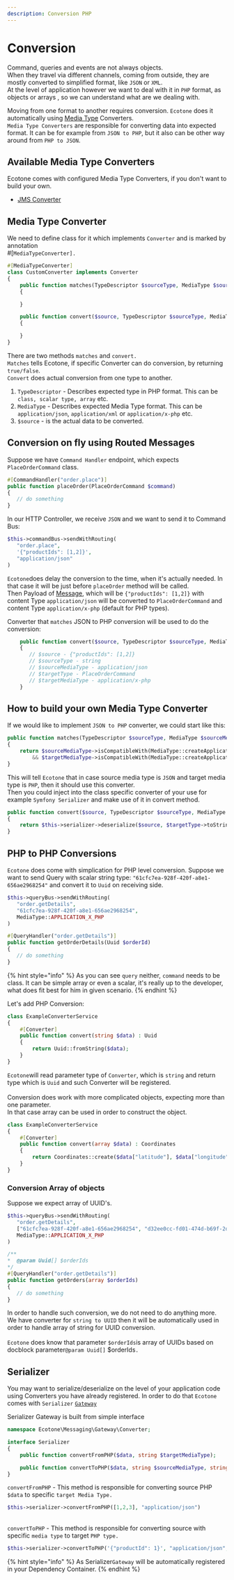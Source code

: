 ```yaml
---
description: Conversion PHP
---
```


# Conversion

Command, queries and events are not always objects. \
When they travel via different channels, coming from outside, they are mostly converted to simplified format, like `JSON` or `XML`.  \
At the level of application however we want to deal with it in `PHP` format, as objects or arrays , so we can understand what are we dealing with.

Moving from one format to another requires conversion. `Ecotone` does it automatically using [Media Type](https://pl.wikipedia.org/wiki/Typ\_MIME) Converters. \
`Media Type Converters` are responsible for converting data into expected format. It can be for example from `JSON to PHP`, but it also can be other way around from `PHP to JSON`.

## Available Media Type Converters

Ecotone comes with configured Media Type Converters, if you don't want to build your own.

* [JMS Converter](../../modules/jms-converter.md)

## Media Type Converter

We need to define class for it which implements `Converter` and is marked by annotation \
\#\[`MediaTypeConverter].` &#x20;

```php
#[MediaTypeConverter] 
class CustomConverter implements Converter
{
    public function matches(TypeDescriptor $sourceType, MediaType $sourceMediaType, TypeDescriptor $targetType, MediaType $targetMediaType): bool
    {

    }

    public function convert($source, TypeDescriptor $sourceType, MediaType $sourceMediaType, TypeDescriptor $targetType, MediaType $targetMediaType)
    {

    }
}
```

There are two methods `matches` and `convert.` \
`Matches` tells Ecotone, if specific Converter can do conversion, by returning `true/false`.\
`Convert` does actual conversion from one type to another.&#x20;

1. `TypeDescriptor` - Describes expected type in PHP format. This can be `class, scalar type, array` etc.&#x20;
2. `MediaType` - Describes expected Media Type format. This can be `application/json`, `application/xml` or `application/x-php` etc.&#x20;
3. `$source` - is the actual data to be converted.&#x20;

## Conversion on fly using Routed Messages

Suppose we have `Command Handler` endpoint, which expects `PlaceOrderCommand` class.

```php
#[CommandHandler("order.place")]
public function placeOrder(PlaceOrderCommand $command)
{
   // do something
}
```

In our HTTP Controller, we receive `JSON` and we want to send it to Command Bus:

```php
$this->commandBus->sendWithRouting(
   "order.place", 
   '{"productIds": [1,2]}',
   "application/json"
)
```

`Ecotone`does delay the conversion to the time, when it's actually needed. In that case it will be just before `placeOrder` method will be called. \
Then Payload of [Message](../messaging-concepts/message.md), which will be `{"productIds": [1,2]}` with content Type `application/json` will be converted to `PlaceOrderCommand` and content Type `application/x-php` (default for PHP types).&#x20;

Converter that `matches` JSON to PHP conversion will be used to do the conversion:

```php
    public function convert($source, TypeDescriptor $sourceType, MediaType $sourceMediaType, TypeDescriptor $targetType, MediaType $targetMediaType)
    {
       // $source - {"productIds": [1,2]}
       // $sourceType - string
       // $sourceMediaType - application/json
       // $targetType - PlaceOrderCommand
       // $targetMediaType - application/x-php
    }
```

## How to build your own Media Type Converter

If we would like to implement `JSON to PHP` converter, we could start like this:

```php
public function matches(TypeDescriptor $sourceType, MediaType $sourceMediaType, TypeDescriptor $targetType, MediaType $targetMediaType): bool
{
    return $sourceMediaType->isCompatibleWith(MediaType::createApplicationJson()) // if source media type is JSON
        && $targetMediaType->isCompatibleWith(MediaType::createApplicationXPHPObject())    ; // and target media type is PHP
}
```

This will tell `Ecotone` that in case source media type is `JSON` and target media type is `PHP`, then it should use this converter. \
Then you could inject into the class specific converter of your use for example `Symfony Serializer` and make use of it in convert method.

```php
public function convert($source, TypeDescriptor $sourceType, MediaType $sourceMediaType, TypeDescriptor $targetType, MediaType $targetMediaType)
{
    return $this->serializer->deserialize($source, $targetType->toString(), "json");
}
```

## PHP to PHP Conversions

`Ecotone` does come with simplication for PHP level conversion. Suppose we want to send Query with scalar string type: `"61cfc7ea-928f-420f-a8e1-656ae2968254"` and convert it to `Uuid` on receiving side.

```php
$this->queryBus->sendWithRouting(
   "order.getDetails", 
   "61cfc7ea-928f-420f-a8e1-656ae2968254",
   MediaType::APPLICATION_X_PHP
)
```

```php
#[QueryHandler("order.getDetails")]
public function getOrderDetails(Uuid $orderId)
{
   // do something
}
```

{% hint style="info" %}
As you can see `query` neither, `command` needs to be class. It can be simple array or even a scalar, it's really up to the developer, what does fit best for him in given scenario.&#x20;
{% endhint %}

Let's add PHP Conversion:

```php
class ExampleConverterService
{
    #[Converter] 
    public function convert(string $data) : Uuid
    {
        return Uuid::fromString($data);
    }
}
```

`Ecotone`will read parameter type of `Converter`, which is `string` and return type which is `Uuid` and such Converter will be registered.\
\
Conversion does work with more complicated objects, expecting more than one parameter.\
In that case array can be used in order to construct the object.

```php
class ExampleConverterService
{
    #[Converter] 
    public function convert(array $data) : Coordinates
    {
        return Coordinates::create($data["latitude"], $data["longitude"]);
    }
}
```

### Conversion Array of objects

Suppose we expect array of UUID's.&#x20;

```php
$this->queryBus->sendWithRouting(
   "order.getDetails", 
   ["61cfc7ea-928f-420f-a8e1-656ae2968254", "d32ee0cc-fd01-474d-b69f-2d2489433f3d"],
   MediaType::APPLICATION_X_PHP
)
```

```php
/**
*  @param Uuid[] $orderIds
*/
#[QueryHandler("order.getDetails")]
public function getOrders(array $orderIds)
{
   // do something
}
```

In order to handle such conversion, we do not need to do anything more. We have converter for `string to UUID` then it will be automatically used in order to handle array of string for UUID conversion.\
\
`Ecotone` does know that parameter `$orderIds`is array of UUIDs based on docblock parameter`@param Uuid[]` $orderIds`.`&#x20;

## Serializer

You may want to serialize/deserialize on the level of your application code using Converters you have already registered. In order to do that `Ecotone` comes with `Serializer` [`Gateway`](../messaging-concepts/messaging-gateway.md)

Serializer Gateway is built from simple interface

```php
namespace Ecotone\Messaging\Gateway\Converter;

interface Serializer
{
    public function convertFromPHP($data, string $targetMediaType);

    public function convertToPHP($data, string $sourceMediaType, string $targetType);
}
```

`convertFromPHP` - This method is responsible for converting source PHP `$data` to specific `target Media Type.`&#x20;

```php
$this->serializer->convertFromPHP([1,2,3], "application/json")
```

\
`convertToPHP` - This method is responsible for converting source with specific `media type` to target `PHP type.`

```php
$this->serializer->convertToPHP('{"productId": 1}', "application/json", OrderProduct:class)
```

{% hint style="info" %}
As Serializer`Gateway` will be automatically registered in your Dependency Container.
{% endhint %}

